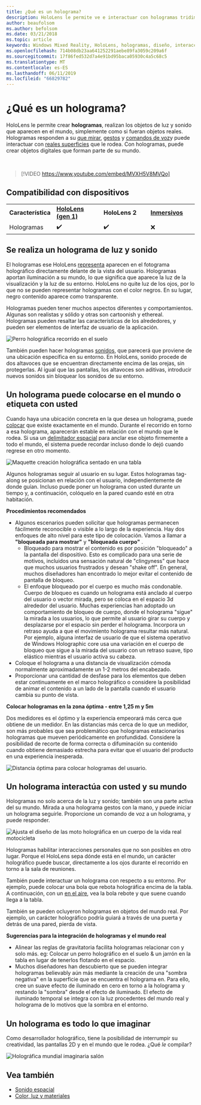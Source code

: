 ```yaml
---
title: ¿Qué es un holograma?
description: HoloLens le permite ve e interactuar con hologramas tridimensionales, objetos de luz y sonido aparecen en el mundo que le rodea.
author: beaufolsom
ms.author: befolsom
ms.date: 03/21/2018
ms.topic: article
keywords: Windows Mixed Reality, HoloLens, hologramas, diseño, interacción
ms.openlocfilehash: 714b08db23aa641252291aebe89fa3059c209a6f
ms.sourcegitcommit: 17f86fed532d7a4e91bd95baca05930c4a5c68c5
ms.translationtype: MT
ms.contentlocale: es-ES
ms.lasthandoff: 06/11/2019
ms.locfileid: "66829782"
---
```

# <a name="what-is-a-hologram"></a>¿Qué es un holograma?

HoloLens le permite crear **hologramas**, realizan los objetos de luz y sonido que aparecen en el mundo, simplemente como si fueran objetos reales. Hologramas responden a su [que mirar](gaze.md), [gestos](gestures.md) y [comandos de voz](voice-input.md)y puede interactuar con [reales superficies](spatial-mapping.md) que le rodea. Con hologramas, puede crear objetos digitales que forman parte de su mundo.

<br>

>[!VIDEO https://www.youtube.com/embed/MVXH5V8MVQo]

## <a name="device-support"></a>Compatibilidad con dispositivos

<table>
    <colgroup>
    <col width="25%" />
    <col width="25%" />
    <col width="25%" />
    <col width="25%" />
    </colgroup>
    <tr>
        <td><strong>Característica</strong></td>
        <td><a href="hololens-hardware-details.md"><strong>HoloLens (gen 1)</strong></a></td>
        <td><strong>HoloLens 2</strong></td>
        <td><a href="immersive-headset-hardware-details.md"><strong>Inmersivos</strong></a></td>
    </tr>
     <tr>
        <td>Hologramas</td>
        <td>✔️</td>
        <td>✔️</td>
        <td>❌</td>
    </tr>
</table>

## <a name="a-hologram-is-made-of-light-and-sound"></a>Se realiza un holograma de luz y sonido

El hologramas ese HoloLens [representa](rendering.md) aparecen en el fotograma holográfico directamente delante de la vista del usuario. Hologramas aportan iluminación a su mundo, lo que significa que aparece la luz de la visualización y la luz de su entorno. HoloLens no quite luz de los ojos, por lo que no se pueden representar hologramas con el color negros. En su lugar, negro contenido aparece como transparente.

Hologramas pueden tener muchos aspectos diferentes y comportamientos. Algunas son realistas y sólido y otras son cartoonish y ethereal. Hologramas pueden resaltar las características de los alrededores, y pueden ser elementos de interfaz de usuario de la aplicación.

![Perro holográfica recorrido en el suelo](images/fang3-640px.jpg)

También pueden hacer hologramas [sonidos](spatial-sound.md), que parecerá que proviene de una ubicación específica en su entorno. En HoloLens, sonido procede de dos altavoces que se encuentran directamente encima de las orejas, sin protegerlas. Al igual que las pantallas, los altavoces son aditivas, introducir nuevos sonidos sin bloquear los sonidos de su entorno.

## <a name="a-hologram-can-be-placed-in-the-world-or-tag-along-with-you"></a>Un holograma puede colocarse en el mundo o etiqueta con usted

Cuando haya una ubicación concreta en la que desea un holograma, puede [colocar](coordinate-systems.md) que existe exactamente en el mundo. Durante el recorrido en torno a esa holograma, aparecerán estable en relación con el mundo que le rodea. Si usa un [delimitador espacial](coordinate-systems.md#spatial-anchors) para anclar ese objeto firmemente a todo el mundo, el sistema puede recordar incluso donde lo dejó cuando regrese en otro momento.

![Maquette creación holográfica sentado en una tabla](images/image5-640px.png)

Algunos hologramas seguir al usuario en su lugar. Estos hologramas tag-along se posicionan en relación con el usuario, independientemente de donde guían. Incluso puede poner un holograma con usted durante un tiempo y, a continuación, colóquelo en la pared cuando esté en otra habitación.

**Procedimientos recomendados**
* Algunos escenarios pueden solicitar que hologramas permanecen fácilmente reconocible o visible a lo largo de la experiencia. Hay dos enfoques de alto nivel para este tipo de colocación. Vamos a llamar a **"bloqueada para mostrar"** y **"bloqueada cuerpo"** .
   * Bloqueado para mostrar el contenido es por posición "bloqueado" a la pantalla del dispositivo. Esto es complicado para una serie de motivos, incluidos una sensación natural de "clingyness" que hace que muchos usuarios frustrados y desean "shake off". En general, muchos diseñadores han encontrado lo mejor evitar el contenido de pantalla de bloqueo.
   * El enfoque bloqueado por el cuerpo es mucho más condonable. Cuerpo de bloqueo es cuando un holograma está anclado al cuerpo del usuario o vector mirada, pero se coloca en el espacio 3d alrededor del usuario. Muchas experiencias han adoptado un comportamiento de bloqueo de cuerpo, donde el holograma "sigue" la mirada a los usuarios, lo que permite al usuario girar su cuerpo y desplazarse por el espacio sin perder el holograma. Incorpora un retraso ayuda a que el movimiento holograma resultar más natural. Por ejemplo, alguna interfaz de usuario de que el sistema operativo de Windows Holographic core usa una variación en el cuerpo de bloqueo que sigue a la mirada del usuario con un retraso suave, tipo elástico mientras el usuario activa su cabeza.
* Coloque el holograma a una distancia de visualización cómoda normalmente aproximadamente un 1-2 metros del encabezado.
* Proporcionar una cantidad de desfase para los elementos que deben estar continuamente en el marco holográfico o considere la posibilidad de animar el contenido a un lado de la pantalla cuando el usuario cambia su punto de vista.

**Colocar hologramas en la zona óptima - entre 1,25 m y 5m**

Dos medidores es el óptimo y la experiencia empeorará más cerca que obtiene de un medidor. En las distancias más cerca de lo que un medidor, son más probables que sea problemático que hologramas estacionarios hologramas que mueven periódicamente en profundidad. Considere la posibilidad de recorte de forma correcta o difuminación su contenido cuando obtiene demasiado estrecha para evitar que el usuario del producto en una experiencia inesperada.

![Distancia óptima para colocar hologramas del usuario.](images/distanceguiderendering-640px.png)

## <a name="a-hologram-interacts-with-you-and-your-world"></a>Un holograma interactúa con usted y su mundo

Hologramas no solo acerca de la luz y sonido; también son una parte activa del su mundo. Mirada a una holograma gestos con la mano, y puede iniciar un holograma seguirle. Proporcione un comando de voz a un holograma, y puede responder.

![Ajusta el diseño de las moto holográfica en un cuerpo de la vida real motocicleta](images/image8-640px.png)

Hologramas habilitar interacciones personales que no son posibles en otro lugar. Porque el HoloLens sepa dónde está en el mundo, un carácter holográfico puede buscar, directamente a los ojos durante el recorrido en torno a la sala de reuniones.

También puede interactuar un holograma con respecto a su entorno. Por ejemplo, puede colocar una bola que rebota holográfica encima de la tabla. A continuación, con un [en el aire](gestures.md#air-tap), vea la bola rebote y que suene cuando llega a la tabla.

También se pueden ocluyeron hologramas en objetos del mundo real. Por ejemplo, un carácter holográfico podría guiará a través de una puerta y detrás de una pared, pierda de vista.

**Sugerencias para la integración de hologramas y el mundo real**
* Alinear las reglas de gravitatoria facilita hologramas relacionar con y solo más. eg: Colocar un perro holográfico en el suelo & un jarrón en la tabla en lugar de tenerlos flotando en el espacio.
* Muchos diseñadores han descubierto que se pueden integrar hologramas believably aún más mediante la creación de una "sombra negativa" en la superficie que se encuentra el holograma en. Para ello, cree un suave efecto de iluminado en cero en torno a la holograma y restando la "sombra" desde el efecto de iluminado. El efecto de iluminado temporal se integra con la luz procedentes del mundo real y holograma de lo motivos que la sombra en el entorno.

## <a name="a-hologram-is-whatever-you-dream-up"></a>Un holograma es todo lo que imaginar

Como desarrollador holográfico, tiene la posibilidad de interrumpir su creatividad, las pantallas 2D y en el mundo que le rodea. ¿Qué *le* compilar?

![Holográfica mundial imaginaria salón](images/designoverview.jpg)

## <a name="see-also"></a>Vea también
* [Sonido espacial](spatial-sound.md)
* [Color, luz y materiales](color,-light-and-materials.md)
